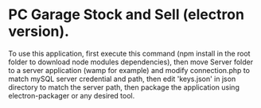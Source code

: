 # PC Garage Stock and Sell (electron version).

To use this application, first execute this command (npm install in the root folder to download node modules dependencies), then move Server folder to a server application (wamp for example) and modify connection.php to match mySQL server credential and path, then edit 'keys.json' in json directory to match the server path, then package the application using electron-packager or any desired tool.
